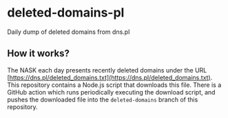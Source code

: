 # deleted-domains-pl

Daily dump of deleted domains from dns.pl

## How it works?

The NASK each day presents recently deleted domains under the URL [https://dns.pl/deleted_domains.txt](https://dns.pl/deleted_domains.txt). This repository contains a Node.js script that downloads this file. There is a GitHub action which runs periodically executing the download script, and pushes the downloaded file into the `deleted-domains` branch of this repository.

